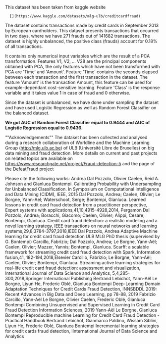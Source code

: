 This dataset has been taken from kaggle website
      
      [](https://www.kaggle.com/datasets/mlg-ulb/creditcardfraud)

The dataset contains transactions made by credit cards in September 2013 by European cardholders.
This dataset presents transactions that occurred in two days, where we have 271 frauds out of 141682 transactions. 
The dataset is highly unbalanced, the positive class (frauds) account for 0.18% of all transactions.

It contains only numerical input variables which are the result of a PCA transformation.
Features V1, V2, … V28 are the principal components obtained with PCA, the only features which have not been transformed with PCA are 'Time' and 'Amount'.
Feature 'Time' contains the seconds elapsed between each transaction and the first transaction in the dataset. 
The feature 'Amount' is the transaction Amount, this feature can be used for example-dependant cost-sensitive learning. 
Feature 'Class' is the response variable and it takes value 1 in case of fraud and 0 otherwise.

Since the dataset is unbalanced, we have done under sampling the dataset and have used Logistic Regression as well as Random Forest Classifier on the balanced dataset.

**We got AUC of Random Forest Classifier equal to 0.9444 and AUC of Logistic Regression equal to 0.9436.**

""Acknowledgements""
The dataset has been collected and analysed during a research collaboration of Worldline and the Machine Learning Group (http://mlg.ulb.ac.be) of ULB (Université Libre de Bruxelles) on big data mining and fraud detection.
More details on current and past projects on related topics are available on https://www.researchgate.net/project/Fraud-detection-5 and the page of the DefeatFraud project

Please cite the following works:
Andrea Dal Pozzolo, Olivier Caelen, Reid A. Johnson and Gianluca Bontempi. Calibrating Probability with Undersampling for Unbalanced Classification. In Symposium on Computational Intelligence and Data Mining (CIDM), IEEE, 2015
Dal Pozzolo, Andrea; Caelen, Olivier; Le Borgne, Yann-Ael; Waterschoot, Serge; Bontempi, Gianluca. Learned lessons in credit card fraud detection from a practitioner perspective, Expert systems with applications,41,10,4915-4928,2014, Pergamon
Dal Pozzolo, Andrea; Boracchi, Giacomo; Caelen, Olivier; Alippi, Cesare; Bontempi, Gianluca. Credit card fraud detection: a realistic modeling and a novel learning strategy, IEEE transactions on neural networks and learning systems,29,8,3784-3797,2018,IEEE
Dal Pozzolo, Andrea Adaptive Machine learning for credit card fraud detection ULB MLG PhD thesis (supervised by G. Bontempi)
Carcillo, Fabrizio; Dal Pozzolo, Andrea; Le Borgne, Yann-Aël; Caelen, Olivier; Mazzer, Yannis; Bontempi, Gianluca. Scarff: a scalable framework for streaming credit card fraud detection with Spark, Information fusion,41, 182-194,2018,Elsevier
Carcillo, Fabrizio; Le Borgne, Yann-Aël; Caelen, Olivier; Bontempi, Gianluca. Streaming active learning strategies for real-life credit card fraud detection: assessment and visualization, International Journal of Data Science and Analytics, 5,4,285-300,2018,Springer International Publishing
Bertrand Lebichot, Yann-Aël Le Borgne, Liyun He, Frederic Oblé, Gianluca Bontempi Deep-Learning Domain Adaptation Techniques for Credit Cards Fraud Detection, INNSBDDL 2019: Recent Advances in Big Data and Deep Learning, pp 78-88, 2019
Fabrizio Carcillo, Yann-Aël Le Borgne, Olivier Caelen, Frederic Oblé, Gianluca Bontempi Combining Unsupervised and Supervised Learning in Credit Card Fraud Detection Information Sciences, 2019
Yann-Aël Le Borgne, Gianluca Bontempi Reproducible machine Learning for Credit Card Fraud Detection - Practical Handbook
Bertrand Lebichot, Gianmarco Paldino, Wissam Siblini, Liyun He, Frederic Oblé, Gianluca Bontempi Incremental learning strategies for credit cards fraud detection, IInternational Journal of Data Science and Analytics

